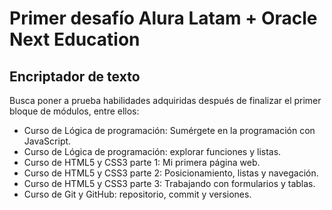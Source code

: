 # Primer desafío Alura Latam + Oracle Next Education

## Encriptador de texto

Busca poner a prueba habilidades adquiridas después de finalizar el primer bloque de módulos, entre ellos:

- Curso de Lógica de programación: Sumérgete en la programación con JavaScript.
- Curso de Lógica de programación: explorar funciones y listas.
- Curso de HTML5 y CSS3 parte 1: Mi primera página web.
- Curso de HTML5 y CSS3 parte 2: Posicionamiento, listas y navegación.
- Curso de HTML5 y CSS3 parte 3: Trabajando con formularios y tablas.
- Curso de Git y GitHub: repositorio, commit y versiones.
